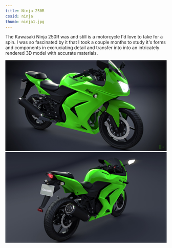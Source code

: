 ```yaml
---
title: Ninja 250R
cssid: ninja
thumb: ninja1.jpg
---
```

The Kawasaki Ninja 250R was and still is a motorcycle I'd love to take for a spin. I was so fascinated by it that I took a couple months to study it's forms and components in excruciating detail and transfer into into an intricately rendered 3D model with accurate materials.

![Front of Ninja](/assets/img/ninja1.jpg)
![Back of Ninja](/assets/img/ninja2.jpg)

